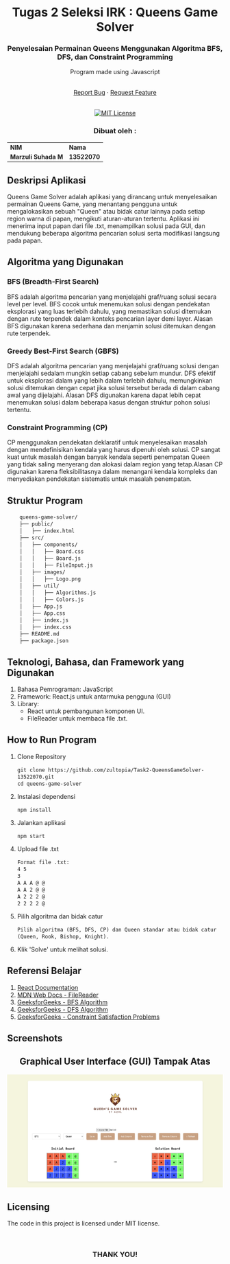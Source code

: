 <!-- INTRO -->
<br />
<div align="center">
  <h1 align="center">Tugas 2 Seleksi IRK : Queens Game Solver</h1>

  <p align="center">
    <h3> Penyelesaian Permainan Queens Menggunakan Algoritma BFS, DFS, dan Constraint Programming</h3>
    <p>Program made using Javascript</p>
    <br />
    <a href="https://github.com/zultopia/Task2-QueensGameSolver-13522070.git">Report Bug</a>
    ·
    <a href="https://github.com/zultopia/Task2-QueensGameSolver-13522070.git">Request Feature</a>
<br>
<br>

[![MIT License][license-shield]][license-url]

  </p>
</div>

<!-- CONTRIBUTOR -->
<div align="center" id="contributor">
  <strong>
    <h3>Dibuat oleh :</h3>
    <table align="center">
      <tr>
        <td>NIM</td>
        <td>Nama</td>
      </tr>
     <tr>
        <td>Marzuli Suhada M</td>
        <td>13522070</td>
    </tr>
    </table>
  </strong>
</div>

## Deskripsi Aplikasi

Queens Game Solver adalah aplikasi yang dirancang untuk menyelesaikan permainan Queens Game, yang menantang pengguna untuk mengalokasikan sebuah "Queen" atau bidak catur lainnya pada setiap region warna di papan, mengikuti aturan-aturan tertentu. Aplikasi ini menerima input papan dari file .txt, menampilkan solusi pada GUI, dan mendukung beberapa algoritma pencarian solusi serta modifikasi langsung pada papan.

## Algoritma yang Digunakan

  ### BFS (Breadth-First Search)
  BFS adalah algoritma pencarian yang menjelajahi graf/ruang solusi secara level per level. BFS cocok untuk menemukan solusi dengan pendekatan eksplorasi yang luas terlebih dahulu, yang memastikan solusi ditemukan dengan rute terpendek dalam konteks pencarian layer demi layer. Alasan BFS digunakan karena sederhana dan menjamin solusi ditemukan dengan rute terpendek.

  ### Greedy Best-First Search (GBFS)
  DFS adalah algoritma pencarian yang menjelajahi graf/ruang solusi dengan menjelajahi sedalam mungkin setiap cabang sebelum mundur. DFS efektif untuk eksplorasi dalam yang lebih dalam terlebih dahulu, memungkinkan solusi ditemukan dengan cepat jika solusi tersebut berada di dalam cabang awal yang dijelajahi. Alasan DFS digunakan karena dapat lebih cepat menemukan solusi dalam beberapa kasus dengan struktur pohon solusi tertentu.

  ### Constraint Programming (CP) 
  CP menggunakan pendekatan deklaratif untuk menyelesaikan masalah dengan mendefinisikan kendala yang harus dipenuhi oleh solusi. CP sangat kuat untuk masalah dengan banyak kendala seperti penempatan Queen yang tidak saling menyerang dan alokasi dalam region yang tetap.Alasan CP digunakan karena fleksibilitasnya dalam menangani kendala kompleks dan menyediakan pendekatan sistematis untuk masalah penempatan.

## Struktur Program

```
    queens-game-solver/
    ├── public/
    │   ├── index.html
    ├── src/
    │   ├── components/
    │   │   ├── Board.css
    │   │   ├── Board.js
    │   │   ├── FileInput.js
    │   ├── images/
    │   │   ├── Logo.png
    │   ├── util/
    │   │   ├── Algorithms.js
    │   │   ├── Colors.js
    │   ├── App.js
    │   ├── App.css
    │   ├── index.js
    │   ├── index.css
    ├── README.md
    ├── package.json
```

## Teknologi, Bahasa, dan Framework yang Digunakan

1. Bahasa Pemrograman: JavaScript
2. Framework: React.js untuk antarmuka pengguna (GUI)
3. Library:
    - React untuk pembangunan komponen UI.
    - FileReader untuk membaca file .txt.

## How to Run Program
1. Clone Repository
    ```
    git clone https://github.com/zultopia/Task2-QueensGameSolver-13522070.git
    cd queens-game-solver
    ```

2. Instalasi dependensi
    ```
    npm install
    ```

3. Jalankan aplikasi
    ```
    npm start
    ```

4. Upload file .txt
    ```
    Format file .txt:
    4 5
    3
    A A A @ @
    A A 2 @ @
    A 2 2 2 @
    2 2 2 2 @
    ```

5. Pilih algoritma dan bidak catur
    ```
    Pilih algoritma (BFS, DFS, CP) dan Queen standar atau bidak catur (Queen, Rook, Bishop, Knight).
    ```

6. Klik 'Solve' untuk melihat solusi.

## Referensi Belajar
1. [React Documentation](https://legacy.reactjs.org/docs/getting-started.html)
2. [MDN Web Docs - FileReader](https://developer.mozilla.org/en-US/docs/Web/API/FileReader)
3. [GeeksforGeeks - BFS Algorithm](https://www.geeksforgeeks.org/breadth-first-search-or-bfs-for-a-graph/)
4. [GeeksforGeeks - DFS Algorithm](https://www.geeksforgeeks.org/depth-first-search-or-dfs-for-a-graph/)
5. [GeeksforGeeks - Constraint Satisfaction Problems](https://www.geeksforgeeks.org/constraint-satisfaction-problems-csp-in-artificial-intelligence/)

## Screenshots
<!-- GUI Illustration -->
<div align="center">
  <h2>Graphical User Interface (GUI) Tampak Atas</h2>
  <img src="screenshot/Program.png" alt="GUI Screenshot" width="800">
</div>

<!-- LICENSE -->
## Licensing

The code in this project is licensed under MIT license.  

<br>
<h3 align="center"> THANK YOU! </h3>

<!-- MARKDOWN LINKS & IMAGES -->
<!-- https://www.markdownguide.org/basic-syntax/#reference-style-links -->
[license-shield]: https://img.shields.io/github/license/othneildrew/Best-README-Template.svg?style=for-the-badge
[license-url]: https://github.com/zultopia/Task2-QueensGameSolver-13522070/blob/main/LICENSE